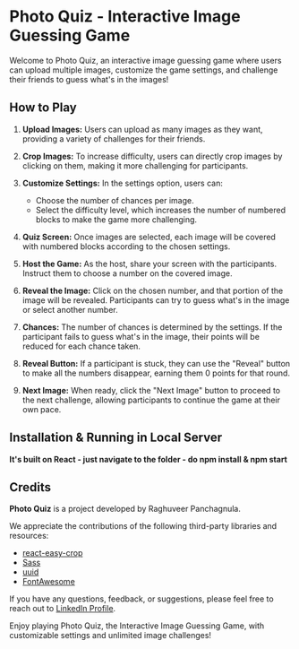 # Photo Quiz - Interactive Image Guessing Game

Welcome to Photo Quiz, an interactive image guessing game where users can upload multiple images, customize the game settings, and challenge their friends to guess what's in the images!

## How to Play

1. **Upload Images:** Users can upload as many images as they want, providing a variety of challenges for their friends.

2. **Crop Images:** To increase difficulty, users can directly crop images by clicking on them, making it more challenging for participants.

3. **Customize Settings:** In the settings option, users can:

   - Choose the number of chances per image.
   - Select the difficulty level, which increases the number of numbered blocks to make the game more challenging.

4. **Quiz Screen:** Once images are selected, each image will be covered with numbered blocks according to the chosen settings.

5. **Host the Game:** As the host, share your screen with the participants. Instruct them to choose a number on the covered image.

6. **Reveal the Image:** Click on the chosen number, and that portion of the image will be revealed. Participants can try to guess what's in the image or select another number.

7. **Chances:** The number of chances is determined by the settings. If the participant fails to guess what's in the image, their points will be reduced for each chance taken.

8. **Reveal Button:** If a participant is stuck, they can use the "Reveal" button to make all the numbers disappear, earning them 0 points for that round.

9. **Next Image:** When ready, click the "Next Image" button to proceed to the next challenge, allowing participants to continue the game at their own pace.

## Installation & Running in Local Server

**It's built on React - just navigate to the folder - do npm install & npm start**

## Credits

**Photo Quiz** is a project developed by Raghuveer Panchagnula.

We appreciate the contributions of the following third-party libraries and resources:

- [react-easy-crop](https://github.com/ricardo-ch/react-easy-crop)
- [Sass](https://sass-lang.com/)
- [uuid](https://www.npmjs.com/package/uuid)
- [FontAwesome](https://fontawesome.com/)

If you have any questions, feedback, or suggestions, please feel free to reach out to [LinkedIn Profile](https://www.linkedin.com/in/raghuveertech/).

Enjoy playing Photo Quiz, the Interactive Image Guessing Game, with customizable settings and unlimited image challenges!
